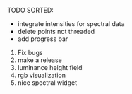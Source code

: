 TODO SORTED:
- integrate intensities for spectral data
- delete points not threaded
- add progress bar


1. Fix bugs
2. make a release
3. luminance height field
4. rgb visualization
5. nice spectral widget
